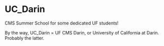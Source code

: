 # UC_Darin
CMS Summer School for some dedicated UF students!

By the way, UC_Darin = UF CMS Darin, or University of California at Darin. Probably the latter.
